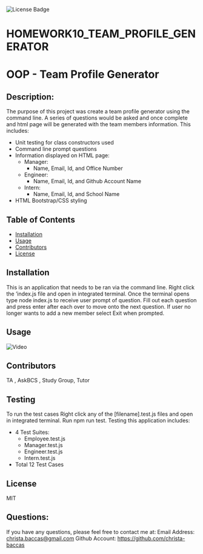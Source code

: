 ![License Badge](https://img.shields.io/badge/license-MIT-blue)
# HOMEWORK10_TEAM_PROFILE_GENERATOR

# OOP - Team Profile Generator

## Description: 
 The purpose of this project was create a team profile generator using the command line. A series of questions would be asked and once complete and html page will be generated with the team members information. This includes:
 - Unit testing for class constructors used
 - Command line prompt questions
 - Information displayed on HTML page:
    - Manager:
        - Name, Email, Id, and Office Number
    - Engineer:
        - Name, Email, Id, and Github Account Name
    - Intern:
        - Name, Email, Id, and School Name
  - HTML Bootstrap/CSS styling


## Table of Contents 

* [Installation](#installation)
* [Usage](#usage)
* [Contributors](#contributors)
* [License](#license)
  
## Installation 

This is an application that needs to be ran via the command line. Right click the ’index.js file and open in integrated terminal. Once the terminal opens type node index.js to receive user prompt of question. Fill out each question and press enter after each over to move onto the next question. If user no longer wants to add a new member select Exit when prompted.

## Usage 
 
![Video](TeamProfileGenerator.gif)

## Contributors 

TA , AskBCS , Study Group, Tutor

## Testing 
To run the test cases Right click any of the [filename].test.js files and open in integrated terminal. Run npm run test.
Testing this application includes:
- 4 Test Suites:
    - Employee.test.js
    - Manager.test.js
    - Engineer.test.js
    - Intern.test.js
- Total 12 Test Cases


## License 
MIT 

## Questions: 
If you have any questions, please feel free to contact me at:
  Email Address: christa.baccas@gmail.com
  Github Account: https://github.com/christa-baccas

